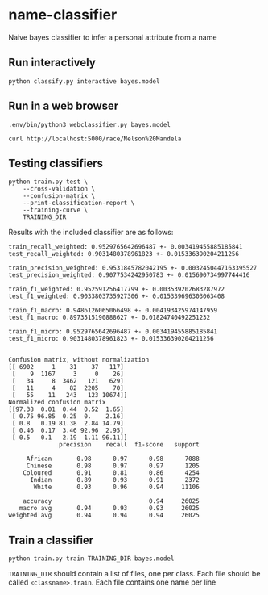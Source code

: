 # name-classifier
Naive bayes classifier to infer a personal attribute from a name

## Run interactively
```
python classify.py interactive bayes.model
```

## Run in a web browser
```
.env/bin/python3 webclassifier.py bayes.model

curl http://localhost:5000/race/Nelson%20Mandela
```

## Testing classifiers
```
python train.py test \
    --cross-validation \
    --confusion-matrix \
    --print-classification-report \
    --training-curve \
    TRAINING_DIR
```

Results with the included classifier are as follows:

```
train_recall_weighted: 0.9529765642696487 +- 0.003419455885185841
test_recall_weighted: 0.9031480378961823 +- 0.015336390204211256

train_precision_weighted: 0.9531845782042195 +- 0.0032450447163395527
test_precision_weighted: 0.9077534242950783 +- 0.015690734997744416

train_f1_weighted: 0.952591256417799 +- 0.003539202683287972
test_f1_weighted: 0.9033803735927306 +- 0.015339696303063408

train_f1_macro: 0.9486126065066498 +- 0.004193425974147959
test_f1_macro: 0.8973515190888627 +- 0.01824740492251232

train_f1_micro: 0.9529765642696487 +- 0.003419455885185841
test_f1_micro: 0.9031480378961823 +- 0.015336390204211256


Confusion matrix, without normalization
[[ 6902     1    31    37   117]
 [    9  1167     3     0    26]
 [   34     8  3462   121   629]
 [   11     4    82  2205    70]
 [   55    11   243   123 10674]]
Normalized confusion matrix
[[97.38  0.01  0.44  0.52  1.65]
 [ 0.75 96.85  0.25  0.    2.16]
 [ 0.8   0.19 81.38  2.84 14.79]
 [ 0.46  0.17  3.46 92.96  2.95]
 [ 0.5   0.1   2.19  1.11 96.11]]
              precision    recall  f1-score   support

     African       0.98      0.97      0.98      7088
     Chinese       0.98      0.97      0.97      1205
    Coloured       0.91      0.81      0.86      4254
      Indian       0.89      0.93      0.91      2372
       White       0.93      0.96      0.94     11106

    accuracy                           0.94     26025
   macro avg       0.94      0.93      0.93     26025
weighted avg       0.94      0.94      0.94     26025
```


## Train a classifier
```
python train.py train TRAINING_DIR bayes.model
```


`TRAINING_DIR` should contain a list of files, one per class. Each file should be called `<classname>.train`. Each file contains one name per line
